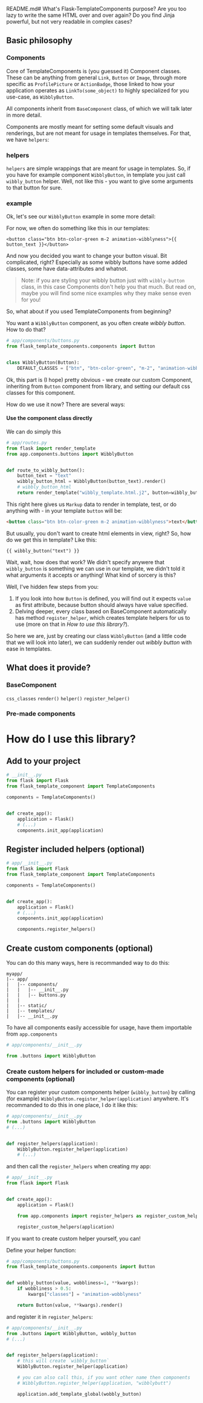 README.md# What's Flask-TemplateComponents purpose?
Are you too lazy to write the same HTML over and over again?
Do you find Jinja powerful, but not very readable in complex cases?

## Basic philosophy

### Components
Core of TemplateComponents is (you guessed it) Component classes.
These can be anything from general `Link`, `Button` or `Image`, through more specific as `ProfilePicture` or `ActionBadge`, those linked to how your application operates as `LinkTo(some_object)` to highly specialized for you use-case, as `WibblyButton`.

All components inherit from `BaseComponent` class, of which we will talk later in more detail.

Components are mostly meant for setting some default visuals and renderings, but are not meant for usage in templates themselves. For that, we have `helpers`:

### helpers
`helpers` are simple wrappings that are meant for usage in templates. So, if you have for example component `WibblyButton`, in template you just call `wibbly_button` helper.
Well, not like this - you want to give some arguments to that button for sure.

### example
Ok, let's see our `WibblyButton` example in some more detail:

For now, we often do something like this in our templates:
```jinja
<button class="btn btn-color-green m-2 animation-wibblyness">{{ button_text }}</button>
```

And now you decided you want to change your button visual. Bit complicated, right? Especially as some wibbly buttons have some added classes, some have data-attributes and whatnot.
> Note: if you are styling your wibbly button just with `wibbly-button` class, in this case Components don't help you that much. But read on, maybe you will find some nice examples why they make sense even for you!

So, what about if you used TemplateComponents from beginning?

You want a `WibblyButton` component, as you often create _wibbly button_. How to do that?


```python
# app/components/buttons.py
from flask_template_components.components import Button


class WibblyButton(Button):
    DEFAULT_CLASSES = ["btn", "btn-color-green", "m-2", "animation-wibblyness"]
```
Ok, this part is (I hope) pretty obvious - we create our custom Component, inheriting from `Button` component from library, and setting our default css classes for this component.

How do we use it now?
There are several ways:

#### Use the component class directly
We can do simply this
```python
# app/routes.py
from flask import render_template
from app.components.buttons import WibblyButton


def route_to_wibbly_button():
    button_text = "text"
    wibbly_button_html = WibblyButton(button_text).render()
    # wibbly_button_html
    return render_template("wibbly_template.html.j2", button=wibbly_button_html)
```
This right here gives us `Markup` data to render in template, test, or do anything with - in your template `button` will be:
```html
<button class="btn btn-color-green m-2 animation-wibblyness">text</button>
```

But usually, you don't want to create html elements in view, right? So, how do we get this in template?
Like this:
```jinja
{{ wibbly_button("text") }}
```

Wait, wait, how does that work? We didn't specify anywere that `wibbly_button` is something we can use in our template, we didn't told it what arguments it accepts or anything! What kind of sorcery is this?

Well, I've hidden few steps from you:

1. If you look into how `Button` is defined, you will find out it expects `value` as first attribute, because button should always have value specified.
2. Delving deeper, every class based on BaseComponent automatically has method `register_helper`, which creates template helpers for us to use (more on that in _How to use this library?_).

So here we are, just by creating our class `WibblyButton` (and a little code that we will look into later), we can suddenly render out _wibbly button_ with ease in templates.

## What does it provide?

### BaseComponent
`css_classes`
`render()`
`helper()`
`register_helper()`

### Pre-made components


# How do I use this library?

## Add to your project
```python
# __init__.py
from flask import Flask
from flask_template_component import TemplateComponents

components = TemplateComponents()


def create_app():
    application = Flask()
    # (...)
    components.init_app(application)
```

## Register included helpers (optional)

```python
# app/__init__.py
from flask import Flask
from flask_template_component import TemplateComponents

components = TemplateComponents()


def create_app():
    application = Flask()
    # (...)
    components.init_app(application)

    components.register_helpers()
```

## Create custom components (optional)
You can do this many ways, here is recommanded way to do this:
```
myapp/
|-- app/
|   |-- components/
|   |   |-- __init__.py
|   |   |-- buttons.py
|   |
|   |-- static/
|   |-- templates/
|   |-- __init__.py
```
To have all components easily accessible for usage, have them importable from `app.components`
```python
# app/components/__init__.py

from .buttons import WibblyButton
```

### Create custom helpers for included or custom-made components (optional)

You can register your custom components helper (`wibbly_button`) by calling (for example) `WibblyButton.register_helper(application)` anywhere.
It's recommanded to do this in one place, I do it like this:

```python
# app/components/__init__.py
from .buttons import WibblyButton
# (...)


def register_helpers(application):
    WibblyButton.register_helper(application)
    # (...)
```

and then call the `register_helpers` when creating my app:
```python
# app/__init__.py
from flask import Flask


def create_app():
    application = Flask()

    from app.components import register_helpers as register_custom_helpers

    register_custom_helpers(application)
```

If you want to create custom helper yourself, you can!

Define your helper function:
```python
# app/components/buttons.py
from flask_template_components.components import Button


def wobbly_button(value, wobbliness=1, **kwargs):
    if wobbliness > 0.5:
        kwargs["classes"] = "animation-wobblyness"

    return Button(value, **kwargs).render()
```

and register it in `register_helpers`:
```python
# app/components/__init__.py
from .buttons import WibblyButton, wobbly_button
# (...)


def register_helpers(application):
    # this will create `wibbly_button`
    WibblyButton.register_helper(application)

    # you can also call this, if you want other name then components
    # WibblyButton.register_helper(application, "wibblybutt")

    application.add_template_global(wobbly_button)
```


